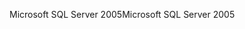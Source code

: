 <span data-ttu-id="8c2b5-101">Microsoft SQL Server 2005</span><span class="sxs-lookup"><span data-stu-id="8c2b5-101">Microsoft SQL Server 2005</span></span>